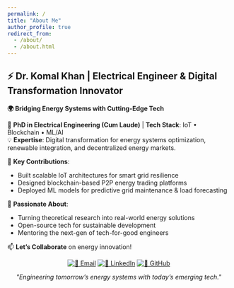 ```yaml
---
permalink: /
title: "About Me"
author_profile: true
redirect_from: 
  - /about/
  - /about.html
---
```


## ⚡ Dr. Komal Khan | Electrical Engineer & Digital Transformation Innovator  
**🌍 Bridging Energy Systems with Cutting-Edge Tech**  

📌 **PhD in Electrical Engineering (Cum Laude)** | **Tech Stack**: IoT • Blockchain • ML/AI  
💡 **Expertise**: Digital transformation for energy systems optimization, renewable integration, and decentralized energy markets.  

🔧 **Key Contributions**:  
- Built scalable IoT architectures for smart grid resilience  
- Designed blockchain-based P2P energy trading platforms  
- Deployed ML models for predictive grid maintenance & load forecasting  

🚀 **Passionate About**:  
- Turning theoretical research into real-world energy solutions  
- Open-source tech for sustainable development  
- Mentoring the next-gen of tech-for-good engineers  

📫 **Let’s Collaborate** on energy innovation!
<div align="center">

<a href="mailto:your.email@example.com"><img src="https://img.shields.io/badge/-Email-D14836?logo=gmail" alt="📧 Email"></a>  <a href="https://linkedin.com/in/yourprofile"><img src="https://img.shields.io/badge/-LinkedIn-0077B5?logo=linkedin" alt="💼 LinkedIn"></a>  <a href="https://github.com/Komal-Khan-PhD"><img src="https://img.shields.io/badge/-Projects-181717?logo=github" alt="🐙 GitHub"></a> 

*"Engineering tomorrow’s energy systems with today’s emerging tech."*  
